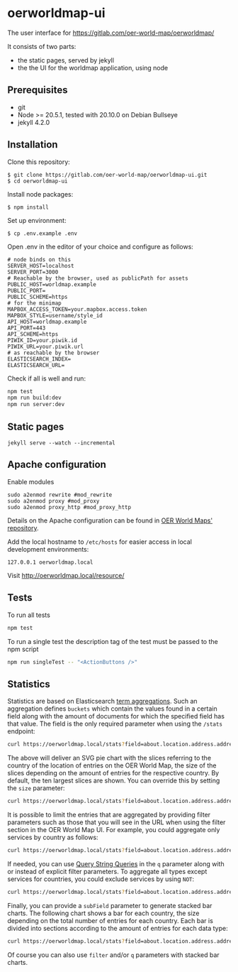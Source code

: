 # oerworldmap-ui
The user interface for https://gitlab.com/oer-world-map/oerworldmap/

It consists of two parts:

- the static pages, served by jekyll
- the the UI for the worldmap application, using node

## Prerequisites

- git
- Node >= 20.5.1, tested with 20.10.0 on Debian Bullseye
- jekyll 4.2.0

## Installation

Clone this repository:
```
$ git clone https://gitlab.com/oer-world-map/oerworldmap-ui.git
$ cd oerworldmap-ui
```

Install node packages:
```
$ npm install
```

Set up environment:
```
$ cp .env.example .env
```
Open .env in the editor of your choice and configure as follows:
```
# node binds on this
SERVER_HOST=localhost
SERVER_PORT=3000
# Reachable by the browser, used as publicPath for assets
PUBLIC_HOST=worldmap.example
PUBLIC_PORT=
PUBLIC_SCHEME=https
# for the minimap
MAPBOX_ACCESS_TOKEN=your.mapbox.access.token
MAPBOX_STYLE=username/style_id
API_HOST=worldmap.example
API_PORT=443
API_SCHEME=https
PIWIK_ID=your.piwik.id
PIWIK_URL=your.piwik.url
# as reachable by the browser
ELASTICSEARCH_INDEX=
ELASTICSEARCH_URL=
```

Check if all is well and run:
```bash
npm test
npm run build:dev
npm run server:dev
```

## Static pages


```
jekyll serve --watch --incremental
```

## Apache configuration

Enable modules
```
sudo a2enmod rewrite #mod_rewrite
sudo a2enmod proxy #mod_proxy
sudo a2enmod proxy_http #mod_proxy_http
```

Details on the Apache configuration can be found in [OER World Maps' repository](https://gitlab.com/oer-world-map/oerworldmap/).

Add the local hostname to `/etc/hosts` for easier access in local development environments:

```
127.0.0.1 oerworldmap.local
```

Visit http://oerworldmap.local/resource/


## Tests

To run all tests

```bash
npm test
```

To run a single test the description tag of the test must be passed to the npm script

```bash
npm run singleTest -- "<ActionButtons />"
```

## Statistics

Statistics are based on Elasticsearch [term aggregations](https://www.elastic.co/guide/en/elasticsearch/reference/6.2/search-aggregations-bucket-terms-aggregation.html). Such an aggregation defines `buckets` which contain the values found in a certain field along with the amount of documents for which the specified field has that value. The field is the only required parameter when using the `/stats` endpoint:

```bash
curl https://oerworldmap.local/stats?field=about.location.address.addressCountry
```

The above will deliver an SVG pie chart with the slices referring to the country of the location of entries on the OER World Map, the size of the slices depending on the amount of entries for the respective country. By default, the ten largest slices are shown. You can override this by setting the `size` parameter:

```bash
curl https://oerworldmap.local/stats?field=about.location.address.addressCountry&size=200
```

It is possible to limit the entries that are aggregated by providing filter parameters such as those that you will see in the URL when using the filter section in the OER World Map UI. For example, you could aggregate only services by country as follows:

```bash
curl https://oerworldmap.local/stats?field=about.location.address.addressCountry&filter.about.@type=%22Service%22
```

If needed, you can use [Query String Queries](https://www.elastic.co/guide/en/elasticsearch/reference/6.2/query-dsl-query-string-query.html) in the `q` parameter along with or instead of explicit filter parameters. To aggregate all types except services for countries, you could exclude services by using `NOT`:

```bash
curl https://oerworldmap.local/stats?field=about.location.address.addressCountry&q=NOT%20about.@type:Service
```

Finally, you can provide a `subField` parameter to generate stacked bar charts. The following chart shows a bar for each country, the size depending on the total number of entries for each country. Each bar is divided into sections according to the amount of entries for each data type:

```bash
curl https://oerworldmap.local/stats?field=about.location.address.addressCountry&subField=about.@type
```

Of course you can also use `filter` and/or `q` parameters with stacked bar charts.
